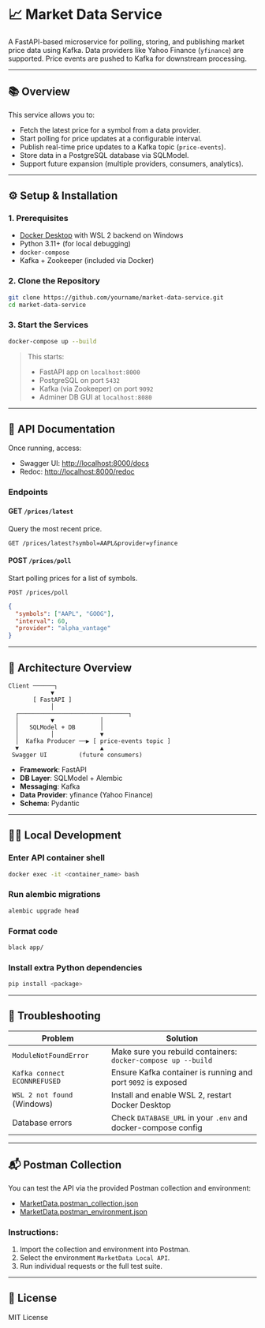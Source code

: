 # 📈 Market Data Service

A FastAPI-based microservice for polling, storing, and publishing market price data using Kafka. Data providers like Yahoo Finance (`yfinance`) are supported. Price events are pushed to Kafka for downstream processing.

---

## 📚 Overview

This service allows you to:

- Fetch the latest price for a symbol from a data provider.
- Start polling for price updates at a configurable interval.
- Publish real-time price updates to a Kafka topic (`price-events`).
- Store data in a PostgreSQL database via SQLModel.
- Support future expansion (multiple providers, consumers, analytics).

---

## ⚙️ Setup & Installation

### 1. Prerequisites

- [Docker Desktop](https://www.docker.com/products/docker-desktop) with WSL 2 backend on Windows
- Python 3.11+ (for local debugging)
- `docker-compose`
- Kafka + Zookeeper (included via Docker)

### 2. Clone the Repository

```bash
git clone https://github.com/yourname/market-data-service.git
cd market-data-service
```

### 3. Start the Services

```bash
docker-compose up --build
```

> This starts:
>
> - FastAPI app on `localhost:8000`
> - PostgreSQL on port `5432`
> - Kafka (via Zookeeper) on port `9092`
> - Adminer DB GUI at `localhost:8080`

---

## 🧪 API Documentation

Once running, access:

- Swagger UI: [http://localhost:8000/docs](http://localhost:8000/docs)
- Redoc: [http://localhost:8000/redoc](http://localhost:8000/redoc)

### Endpoints

#### GET `/prices/latest`

Query the most recent price.

```http
GET /prices/latest?symbol=AAPL&provider=yfinance
```

#### POST `/prices/poll`

Start polling prices for a list of symbols.
```http
POST /prices/poll
```
```json
{
  "symbols": ["AAPL", "GOOG"],
  "interval": 60,
  "provider": "alpha_vantage"
}
```

---

## 🧱 Architecture Overview

```
Client ──────┐
            ▼
       [ FastAPI ]
            │
  ┌───────────────────────────────┐
  │         ▼             │
  │   SQLModel + DB       │
  │         │             ▼
  │  Kafka Producer ──▶ [ price-events topic ]
  ▼                       ▲
 Swagger UI         (future consumers)
```

- **Framework**: FastAPI
- **DB Layer**: SQLModel + Alembic
- **Messaging**: Kafka
- **Data Provider**: yfinance (Yahoo Finance)
- **Schema**: Pydantic

---

## 👨‍💼 Local Development

### Enter API container shell

```bash
docker exec -it <container_name> bash
```

### Run alembic migrations

```bash
alembic upgrade head
```

### Format code

```bash
black app/
```

### Install extra Python dependencies

```bash
pip install <package>
```

---

## 💠 Troubleshooting

| Problem                      | Solution                                                      |
| ---------------------------- | ------------------------------------------------------------- |
| `ModuleNotFoundError`        | Make sure you rebuild containers: `docker-compose up --build` |
| `Kafka connect ECONNREFUSED` | Ensure Kafka container is running and port `9092` is exposed  |
| `WSL 2 not found` (Windows)  | Install and enable WSL 2, restart Docker Desktop              |
| Database errors              | Check `DATABASE_URL` in your `.env` and docker-compose config |

---

## 📬 Postman Collection

You can test the API via the provided Postman collection and environment:

- [MarketData.postman_collection.json](./postman/MarketData.postman_collection.json)
- [MarketData.postman_environment.json](./postman/MarketData.postman_environment.json)

### Instructions:
1. Import the collection and environment into Postman.
2. Select the environment `MarketData Local API`.
3. Run individual requests or the full test suite.

---

## 📄 License

MIT License


